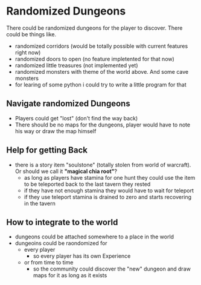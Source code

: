 # Randomized Dungeons

There could be randomized dungeons for the player to discover. There could be things like.

- randomized corridors (would be totally possible with current features right now)
- randomized doors to open (no feature impletented for that now)
- randomized little treasures (not implemented yet)
- randomized monsters with theme of the world above. And some cave monsters
- for learing of some python i could try to write a little program for that


## Navigate randomized Dungeons

- Players could get "lost" (don't find the way back)
- There should be no maps for the dungeons, player would have to note his way or draw the map himself

## Help for getting Back

- there is a story item "soulstone" (totally stolen from world of warcraft). Or should we call it **"magical chia root"**?
  - as long as players have stamina for one hunt they could use the item to be teleported back to the last tavern they rested
  - if they have not enough stamina they would have to wait for teleport
  - if they use teleport stamina is drained to zero and starts recovering in the tavern

## How to integrate to the world

- dungeons could be attached somewhere to a place in the world
- dungeoins could be raondomized for
  - every player
    - so every player has its own Experience
  - or from time to time
    - so the community could discover the "new" dungeon and draw maps for it as long as it exists
